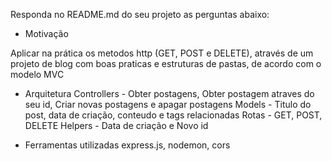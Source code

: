
Responda no README.md do seu projeto as perguntas abaixo:

* Motivação 

Aplicar na prática os metodos http (GET, POST e DELETE), através de um projeto de blog com boas praticas e estruturas de pastas, de acordo com o modelo MVC

* Arquitetura
Controllers - Obter postagens, Obter postagem atraves do seu id, Criar novas postagens e apagar postagens
Models - Titulo do post, data de criação, conteudo e tags relacionadas
Rotas - GET, POST, DELETE
Helpers - Data de criação e Novo id


* Ferramentas utilizadas
express.js, nodemon, cors





